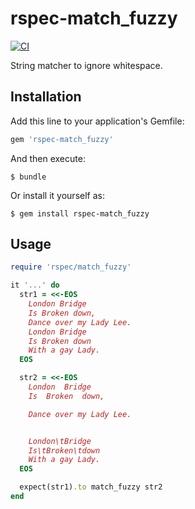 # rspec-match_fuzzy

[![CI](https://github.com/winebarrel/rspec-match_fuzzy/actions/workflows/ci.yml/badge.svg)](https://github.com/winebarrel/rspec-match_fuzzy/actions/workflows/ci.yml)

String matcher to ignore whitespace.

## Installation

Add this line to your application's Gemfile:

```ruby
gem 'rspec-match_fuzzy'
```

And then execute:

    $ bundle

Or install it yourself as:

    $ gem install rspec-match_fuzzy

## Usage

```ruby
require 'rspec/match_fuzzy'

it '...' do
  str1 = <<-EOS
    London Bridge
    Is Broken down,
    Dance over my Lady Lee.
    London Bridge
    Is Broken down
    With a gay Lady.
  EOS

  str2 = <<-EOS
    London  Bridge
    Is  Broken  down,

    Dance over my Lady Lee.


    London\tBridge
    Is\tBroken\tdown
    With a gay Lady.
  EOS

  expect(str1).to match_fuzzy str2
end
```
